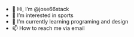 - 👋 Hi, I’m @jose66stack
- 👀 I’m interested in sports
- 🌱 I’m currently learning programing and design
- 📫 How to reach me via email

<!---
jose66stack/jose66stack is a ✨ special ✨ repository because its `README.md` (this file) appears on your GitHub profile.
You can click the Preview link to take a look at your changes.
--->
